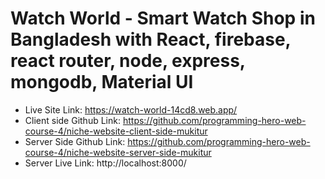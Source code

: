 # Watch World - Smart Watch Shop in Bangladesh with React, firebase, react router, node, express, mongodb, Material UI

- Live Site Link: https://watch-world-14cd8.web.app/
- Client side Github Link: https://github.com/programming-hero-web-course-4/niche-website-client-side-mukitur
- Server Side Github Link: https://github.com/programming-hero-web-course-4/niche-website-server-side-mukitur
- Server Live Link: http://localhost:8000/
